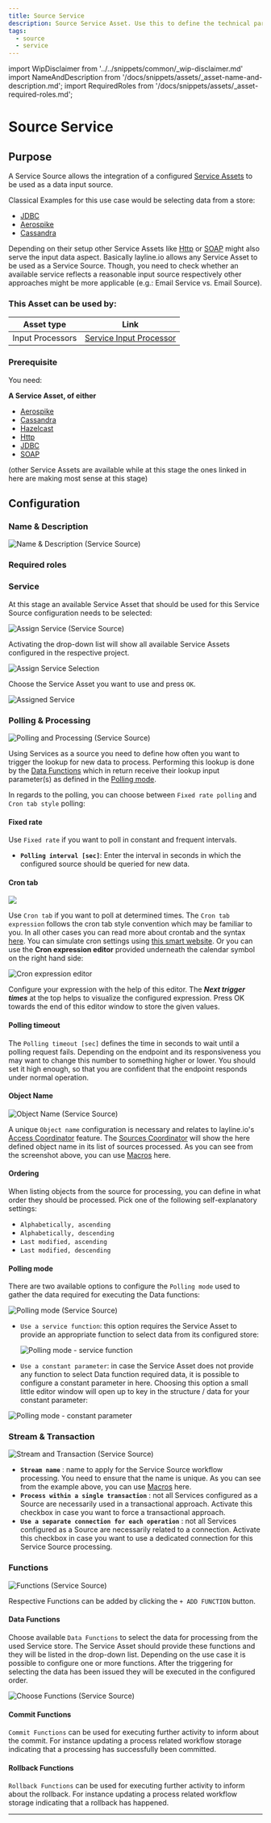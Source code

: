 ```yaml
---
title: Source Service
description: Source Service Asset. Use this to define the technical parameters for a Service source connection.
tags:
  - source
  - service
---
```


import WipDisclaimer from '../../snippets/common/_wip-disclaimer.md'
import NameAndDescription from '/docs/snippets/assets/_asset-name-and-description.md';
import RequiredRoles from '/docs/snippets/assets/_asset-required-roles.md';

# Source Service

## Purpose

A Service Source allows the integration of a configured [Service Assets](/docs/assets/services) to be used as a data input source.

Classical Examples for this use case would be selecting data from a store:

* [JDBC](/docs/assets/services/asset-service-jdbc)
* [Aerospike](/docs/assets/services/asset-service-aerospike)
* [Cassandra](/docs/assets/services/asset-service-cassandra) 

Depending on their setup other Service Assets like [Http](/docs/assets/services/asset-service-http) or [SOAP](/docs/assets/services/asset-service-soap) 
might also serve the input data aspect. 
Basically layline.io allows any Service Asset to be used as a Service Source. Though, you need to check whether an available service reflects a reasonable input source respectively other approaches might be more applicable (e.g.: Email Service vs. Email Source).     

### This Asset can be used by:

| Asset type       | Link                                                                         |
|------------------|------------------------------------------------------------------------------|
| Input Processors | [Service Input Processor](/docs/assets/processors-input/asset-input-service) |

### Prerequisite

You need:

**A Service Asset, of either**

* [Aerospike](/docs/assets/services/asset-service-aerospike)
* [Cassandra](/docs/assets/services/asset-service-cassandra)
* [Hazelcast](/docs/assets/services/asset-service-hazelcast)
* [Http](/docs/assets/services/asset-service-http)
* [JDBC](/docs/assets/services/asset-service-jdbc)
* [SOAP](/docs/assets/services/asset-service-soap)

(other Service Assets are available while at this stage the ones linked in here are making most sense at this stage)

## Configuration

### Name & Description

![](./.asset-source-service_images/1715164672384.png "Name & Description (Service Source)")

<NameAndDescription></NameAndDescription>

### Required roles

<RequiredRoles></RequiredRoles>

### Service

At this stage an available Service Asset that should be used for this Service Source configuration needs to be selected:

![](./.asset-source-service_images/1715173930260.png "Assign Service (Service Source)")

Activating the drop-down list will show all available Service Assets configured in the respective project.

![](./.asset-source-service_images/1715174569828.png "Assign Service Selection")

Choose the Service Asset you want to use and press `OK`.

![](./.asset-source-service_images/1715174649354.png "Assigned Service")

### Polling & Processing

![](./.asset-source-service_images/1715175794482.png "Polling and Processing (Service Source)")

Using Services as a source you need to define how often you want to trigger the lookup for new data to process. 
Performing this lookup is done by the [Data Functions](#data-functions) which in return receive their lookup input parameter(s) as defined in the [Polling mode](#polling-mode).

In regards to the polling, you can choose between `Fixed rate polling` and `Cron tab style` polling:

#### Fixed rate

Use `Fixed rate` if you want to poll in constant and frequent intervals.

* **`Polling interval [sec]`**: Enter the interval in seconds in which the configured source should be queried for new data.

#### Cron tab

![](./.asset-source-service_images/1715334230713.png)

Use `Cron tab` if you want to poll at determined times. The `Cron tab expression` follows the cron tab style convention which may be familiar to you.
In all other cases you can read more about crontab and the syntax [here](https://www.quartz-scheduler.org/documentation/quartz-2.3.0/tutorials/crontrigger.html).
You can simulate cron settings using [this smart website](https://www.freeformatter.com/cron-expression-generator-quartz.html).
Or you can use the **Cron expression editor** provided underneath the calendar symbol on the right hand side:

![](./.asset-source-service_images/1715333999026.png "Cron expression editor")

Configure your expression with the help of this editor. The _**Next trigger times**_ at the top helps to
visualize the configured expression. Press OK towards the end of this editor window to store the given values.

#### Polling timeout

The `Polling timeout [sec]` defines the time in seconds to wait until a polling request fails.
Depending on the endpoint and its responsiveness you may want to change this number to something higher or lower.
You should set it high enough, so that you are confident that the endpoint responds under normal operation.

#### Object Name

![](./.asset-source-service_images/1715346864096.png "Object Name (Service Source)")

A unique `Object name` configuration is necessary and relates to layline.io's [Access Coordinator](/docs/concept/operations/cluster/cluster#access-coordinator) feature. 
The [Sources Coordinator](/docs/concept/operations/cluster/cluster#sources-coordinator-tab-2) will show the here defined object name in its list of sources processed. 
As you can see from the screenshot above, you can use [Macros](/docs/language-reference/macros) here.

#### Ordering

When listing objects from the source for processing, you can define in what order they should be processed.
Pick one of the following self-explanatory settings:

* `Alphabetically, ascending`
* `Alphabetically, descending`
* `Last modified, ascending`
* `Last modified, descending`

#### Polling mode

There are two available options to configure the `Polling mode` used to gather the data required for executing the Data functions:  

![](./.asset-source-service_images/1715349775720.png "Polling mode (Service Source)")

* `Use a service function`: this option requires the Service Asset to provide an appropriate function to select data from its configured store:

    ![Polling mode - service function](./.asset-source-service_images/1715349085246.png "Polling mode - service function")


* `Use a constant parameter`: in case the Service Asset does not provide any function to select Data function required data, 
it is possible to configure a constant parameter in here. Choosing this option a small little editor window will open up to key in the structure / data for your constant parameter:

![](./.asset-source-service_images/1715350301499.png "Polling mode - constant parameter")


### Stream & Transaction

![](./.asset-source-service_images/1715180981310.png "Stream and Transaction (Service Source)")

* **`Stream name`** : name to apply for the Service Source workflow processing. You need to ensure that the name is unique. As you can see from the example above, you can use [Macros](/docs/language-reference/macros) here.
* **`Process within a single transaction`** : not all Services configured as a Source are necessarily used in a transactional approach. Activate this checkbox in case you want to force a transactional approach.
* **`Use a separate connection for each operation`** : not all Services configured as a Source are necessarily related to a connection. Activate this checkbox in case you want to use a dedicated connection for this Service Source processing. 

### Functions

![](./.asset-source-service_images/1715175986681.png "Functions (Service Source)")

Respective Functions can be added by clicking the `+ ADD FUNCTION` button.

#### Data Functions

Choose available `Data Functions` to select the data for processing from the used Service store. 
The Service Asset should provide these functions and they will be listed in the drop-down list.
Depending on the use case it is possible to configure one or more functions.
After the triggering for selecting the data has been issued they will be executed in the configured order.

![](./.asset-source-service_images/1715344873154.png "Choose Functions (Service Source)")

#### Commit Functions

`Commit Functions` can be used for executing further activity to inform about the commit. 
For instance updating a process related workflow storage indicating that a processing has successfully been committed.

#### Rollback Functions

`Rollback Functions` can be used for executing further activity to inform about the rollback.
For instance updating a process related workflow storage indicating that a rollback has happened.


---

<WipDisclaimer></WipDisclaimer>
